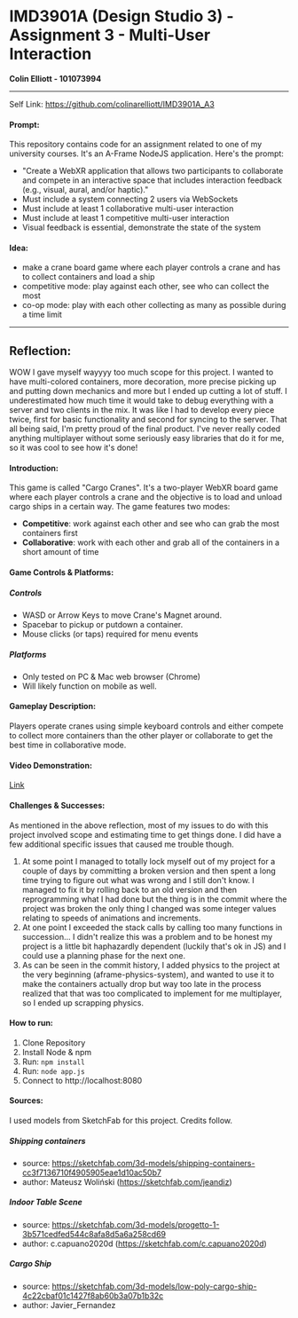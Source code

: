 # IMD3901A (Design Studio 3) - Assignment 3 - Multi-User Interaction
**Colin Elliott - 101073994**

---

Self Link: https://github.com/colinarelliott/IMD3901A_A3

#### Prompt:
This repository contains code for an assignment related to one of my university courses. It's an A-Frame NodeJS application. Here's the prompt:
- "Create a WebXR application that allows two participants to collaborate and compete in an interactive space that includes interaction feedback (e.g., visual, aural, and/or haptic)."
- Must include a system connecting 2 users via WebSockets
- Must include at least 1 collaborative multi-user interaction
- Must include at least 1 competitive multi-user interaction
- Visual feedback is essential, demonstrate the state of the system

#### Idea:
- make a crane board game where each player controls a crane and has to collect containers and load a ship
- competitive mode: play against each other, see who can collect the most
- co-op mode: play with each other collecting as many as possible during a time limit

---

## Reflection:
WOW I gave myself wayyyy too much scope for this project. I wanted to have multi-colored containers, more decoration, more precise picking up and putting down mechanics and more but I ended up cutting a lot of stuff. I underestimated how much time it would take to debug everything with a server and two clients in the mix. It was like I had to develop every piece twice, first for basic functionality and second for syncing to the server. That all being said, I'm pretty proud of the final product. I've never really coded anything multiplayer without some seriously easy libraries that do it for me, so it was cool to see how it's done!

#### Introduction:
This game is called "Cargo Cranes". It's a two-player WebXR board game where each player controls a crane and the objective is to load and unload cargo ships in a certain way. The game features two modes:

- **Competitive**: work against each other and see who can grab the most containers first
- **Collaborative**: work with each other and grab all of the containers in a short amount of time

#### Game Controls & Platforms:
##### __Controls__
- WASD or Arrow Keys to move Crane's Magnet around.
- Spacebar to pickup or putdown a container.
- Mouse clicks (or taps) required for menu events

##### __Platforms__
- Only tested on PC & Mac web browser (Chrome)
- Will likely function on mobile as well.
#### Gameplay Description:
Players operate cranes using simple keyboard controls and either compete to collect more containers than the other player or collaborate to get the best time in collaborative mode.
#### Video Demonstration:
 [Link](https://youtu.be/XarE2Gfpx0)

#### Challenges & Successes:
As mentioned in the above reflection, most of my issues to do with this project involved scope and estimating time to get things done. I did have a few additional specific issues that caused me trouble though.

1. At some point I managed to totally lock myself out of my project for a couple of days by committing a broken version and then spent a long time trying to figure out what was wrong and I still don't know. I managed to fix it by rolling back to an old version and then reprogramming what I had done but the thing is in the commit where the project was broken the only thing I changed was some integer values relating to speeds of animations and increments.
2. At one point I exceeded the stack calls by calling too many functions in succession... I didn't realize this was a problem and to be honest my project is a little bit haphazardly dependent (luckily that's ok in JS) and I could use a planning phase for the next one.
3. As can be seen in the commit history, I added physics to the project at the very beginning (aframe-physics-system), and wanted to use it to make the containers actually drop but way too late in the process realized that that was too complicated to implement for me multiplayer, so I ended up scrapping physics.

#### How to run:
1. Clone Repository
2. Install Node & npm
3. Run: ```npm install```
4. Run: ```node app.js```
5. Connect to http://localhost:8080

#### Sources:
I used models from SketchFab for this project. Credits follow.


##### Shipping containers
- source:	https://sketchfab.com/3d-models/shipping-containers-cc3f7136710f4905905eae1d10ac50b7
- author:	Mateusz Woliński (https://sketchfab.com/jeandiz)

##### Indoor Table Scene
* source:	https://sketchfab.com/3d-models/progetto-1-3b571cedfed544c8afa8d5a6a258cd69
* author:	c.capuano2020d (https://sketchfab.com/c.capuano2020d)

##### Cargo Ship
- source: https://sketchfab.com/3d-models/low-poly-cargo-ship-4c22cbaf01c1427f8ab60b3a07b1b32c
- author: Javier_Fernandez